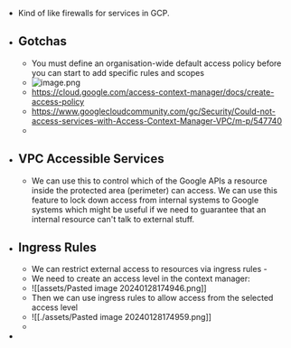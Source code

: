 - Kind of like firewalls for services in GCP.
- ## Gotchas
	- You must define an organisation-wide default access policy before you can start to add specific rules and scopes
	- ![image.png](../assets/image_1695890553745_0.png)
	- https://cloud.google.com/access-context-manager/docs/create-access-policy
	- https://www.googlecloudcommunity.com/gc/Security/Could-not-access-services-with-Access-Context-Manager-VPC/m-p/547740
	-
- ## VPC Accessible Services
	- We can use this to control which of the Google APIs a resource inside the protected area (perimeter) can access. We can use this feature to lock down access from internal systems to Google systems which might be useful if we need to guarantee that an internal resource can't talk to external stuff.
- ## Ingress Rules
	- We can restrict external access to resources via ingress rules -
	- We need to create an access level in the context manager:
	- ![[assets/Pasted image 20240128174946.png]]
	- Then we can use ingress rules to allow access from the selected access level
	- ![[./assets/Pasted image 20240128174959.png]]
	-
-